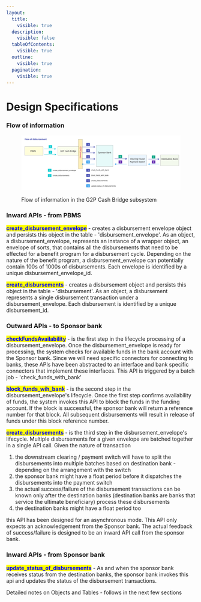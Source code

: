 ```yaml
---
layout:
  title:
    visible: true
  description:
    visible: false
  tableOfContents:
    visible: true
  outline:
    visible: true
  pagination:
    visible: true
---
```


# Design Specifications

### Flow of information

<figure><img src="../../../.gitbook/assets/Gitbook-G2PCB-Flow.jpg" alt=""><figcaption><p>Flow of information in the G2P Cash Bridge subsystem</p></figcaption></figure>

### Inward APIs - from PBMS

<mark style="color:blue;">**create\_disbursement\_envelope**</mark> - creates a disbursement envelope object and persists this object in the table - 'disbursement\_envelope'. As an object, a disbursement\_envelope, represents an instance of a wrapper object, an envelope of sorts, that contains all the disbursements that need to be effected for a benefit program for a disbursement cycle. Depending on the nature of the benefit program, a disbursement\_envelope can potentially contain 100s of 1000s of disbursements. Each envelope is identified by a unique disbursement\_envelope\_id.

<mark style="color:blue;">**create\_disbursements**</mark> - creates a disbursement object and persists this object in the table - 'disbursement'. As an object, a disbursement represents a single disbursement transaction under a disbursement\_envelope. Each disbursement is identified by a unique disbursement\_id.

### Outward APIs - to Sponsor bank

<mark style="color:blue;">**checkFundsAvailability**</mark> - is the first step in the lifecycle processing of a disbursement\_envelope. Once the disbursement\_envelope is ready for processing, the system checks for available funds in the bank account with the Sponsor bank. Since we will need specific connectors for connecting to banks, these APIs have been abstracted to an interface and bank specific connectors that implement these interfaces. This API is triggered by a batch job - 'check\_funds\_with\_bank'

<mark style="color:blue;">**block\_funds\_wih\_bank**</mark> - is the second step in the disbursement\_envelope's lifecycle. Once the first step confirms availability of funds, the system invokes this API to block the funds in the funding account. If the block is successful, the sponsor bank will return a reference number for that block. All subsequent disbursements will result in release of funds under this block reference number.

<mark style="color:blue;">**create\_disbursements**</mark> - is the third step in the disbursement\_envelope's lifecycle. Multiple disbursements for a given envelope are batched together in a single API call. Given the nature of transaction&#x20;

1. the downstream clearing / payment switch will have to split the disbursements into multiple batches based on destination bank - depending on the arrangement with the switch
2. the sponsor bank might have a float period before it dispatches the disbursements into the payment switch
3. the actual success/failure of the disbursement transactions can be known only after the destination banks (destination banks are banks that service the ultimate beneficiary) process these disbursements
4. the destination banks might have a float period too

this API has been designed for an asynchronous mode. This API only expects an acknowledgement from the Sponsor bank. The actual feedback of success/failure is designed to be an inward API call from the sponsor bank.

### Inward APIs - from Sponsor bank

<mark style="color:blue;">**update\_status\_of\_disbursements**</mark> - As and when the sponsor bank receives status from the destination banks, the sponsor bank invokes this api and updates the status of the disbursement transactions.



Detailed notes on Objects and Tables - follows in the next few sections
